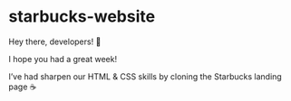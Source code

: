 # starbucks-website


Hey there, developers! 👋

I hope you had a great week!

I’ve had sharpen our HTML & CSS skills by cloning the Starbucks landing page ☕️


